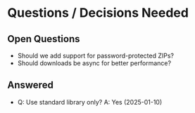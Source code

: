 # Questions / Decisions Needed

## Open Questions
- Should we add support for password-protected ZIPs?
- Should downloads be async for better performance?

## Answered
- Q: Use standard library only? A: Yes (2025-01-10)